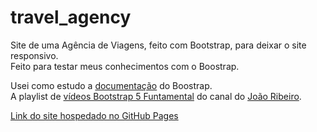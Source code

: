 # travel_agency
 Site de uma Agência de Viagens, feito com Bootstrap, para deixar o site responsivo. <br>
 Feito para testar meus conhecimentos com o Boostrap.
 
 Usei como estudo a <a href='https://getbootstrap.com/docs/5.1/getting-started/introduction/'>documentação</a> do Boostrap.<br>
 A playlist de <a href='https://www.youtube.com/playlist?list=PLXik_5Br-zO-iwhAe12sirOo_LZ0t-qEm'>vídeos Bootstrap 5 Funtamental</a> do canal do <a href='https://www.youtube.com/c/JLDRPT'>João Ribeiro</a>.
 
 <a href='https://matheusfcardoso.github.io/travel_agency/'>Link do site hospedado no GitHub Pages</a>
 
 
